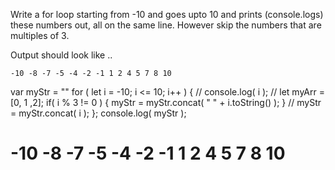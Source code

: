Write a for loop starting from -10 and goes upto 10 and prints (console.logs) these numbers out, all on the same line.  However skip the numbers that are multiples of 3.

Output should look like ..

```
-10 -8 -7 -5 -4 -2 -1 1 2 4 5 7 8 10
```

var myStr = ""
for ( let i = -10; i <= 10; i++ ) {
//    console.log( i );
//    let myArr =  [0, 1 ,2];
    if( i % 3 != 0 ) {
        myStr = myStr.concat( " " + i.toString() );
    }
//    myStr = myStr.concat( i );
};
console.log( myStr );

# -10 -8 -7 -5 -4 -2 -1 1 2 4 5 7 8 10

<!-- Correct!  -->